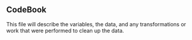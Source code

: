 ## CodeBook

This file will describe the variables, the data, and any transformations 
or work that were performed to clean up the data.
